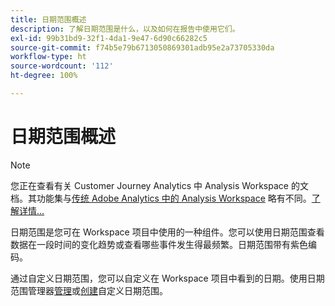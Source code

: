 ```yaml
---
title: 日期范围概述
description: 了解日期范围是什么，以及如何在报告中使用它们。
exl-id: 99b31bd9-32f1-4da1-9e47-6d90c66282c5
source-git-commit: f74b5e79b6713050869301adb95e2a73705330da
workflow-type: ht
source-wordcount: '112'
ht-degree: 100%

---
```


# 日期范围概述

>[!NOTE]
>
>您正在查看有关 Customer Journey Analytics 中 Analysis Workspace 的文档。其功能集与[传统 Adobe Analytics 中的 Analysis Workspace](https://experienceleague.adobe.com/docs/analytics/analyze/analysis-workspace/home.html?lang=zh-Hans) 略有不同。[了解详情...](/help/getting-started/cja-aa.md)

日期范围是您可在 Workspace 项目中使用的一种组件。您可以使用日期范围查看数据在一段时间的变化趋势或查看哪些事件发生得最频繁。日期范围带有紫色编码。

通过自定义日期范围，您可以自定义在 Workspace 项目中看到的日期。使用日期范围管理器[管理](manage.md)或[创建](create.md)自定义日期范围。
